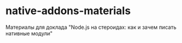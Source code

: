 # native-addons-materials
Материалы для доклада "Node.js на стероидах: как и зачем писать нативные модули"
